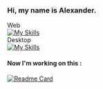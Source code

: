 ### Hi, my name is Alexander.

Web<br>
[![My Skills](https://skillicons.dev/icons?i=html,css,js,figma&perline=6)](https://skillicons.dev) <br>
Desktop<br>
[![My Skills](https://skillicons.dev/icons?i=cs,unity,visualstudio&perline=6)](https://skillicons.dev) <br>

#### Now I'm working on this : 

[![Readme Card](https://github-readme-stats.vercel.app/api/pin/?username=extremecodetv&repo=extremecodeos&title_color=fff&icon_color=f9f9f9&text_color=9f9f9f&bg_color=151515)](https://github.com/extremecodetv/ExtremeCodeOS)                      
